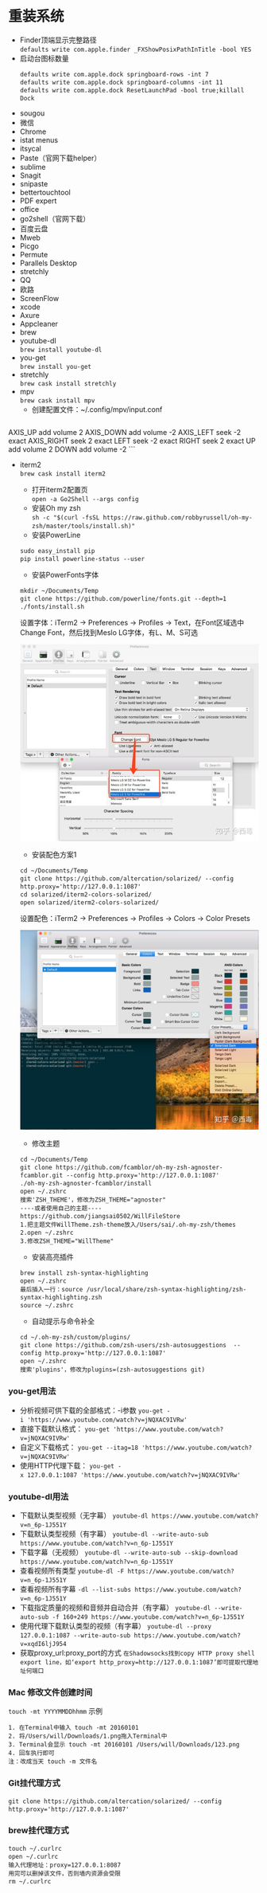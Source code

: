 # 重装系统
* Finder顶端显示完整路径  
    `defaults write com.apple.finder _FXShowPosixPathInTitle -bool YES`
* 启动台图标数量
    ```
    defaults write com.apple.dock springboard-rows -int 7
    defaults write com.apple.dock springboard-columns -int 11
    defaults write com.apple.dock ResetLaunchPad -bool true;killall Dock
    ```
* sougou
* 微信
* Chrome
* istat menus
* itsycal
* Paste（官网下载helper）
* sublime
* Snagit
* snipaste
* bettertouchtool
* PDF expert
* office
* go2shell（官网下载）
* 百度云盘
* Mweb
* Picgo
* Permute
* Parallels Desktop
* stretchly
* QQ
* 欧路
* ScreenFlow
* xcode
* Axure
* Appcleaner
* brew
* youtube-dl  
`brew install youtube-dl`
* you-get  
`brew install you-get`
* stretchly  
    `brew cask install stretchly`
* mpv  
    `brew cask install mpv`
    * 创建配置文件：~/.config/mpv/input.conf
    ```
AXIS_UP  add volume 2
AXIS_DOWN  add volume -2
AXIS_LEFT  seek -2 exact
AXIS_RIGHT seek 2 exact
LEFT  seek -2 exact
RIGHT  seek 2 exact
UP  add volume 2
DOWN  add volume -2
    ```
* iterm2  
    `brew cask install iterm2`
    * 打开iterm2配置页  
        `open -a Go2Shell --args config`
    * 安装Oh my zsh  
        `sh -c "$(curl -fsSL https://raw.github.com/robbyrussell/oh-my-zsh/master/tools/install.sh)"`
    * 安装PowerLine
    ```
    sudo easy_install pip
    pip install powerline-status --user
    ```
    * 安装PowerFonts字体
    ```
    mkdir ~/Documents/Temp
    git clone https://github.com/powerline/fonts.git --depth=1
    ./fonts/install.sh
    ```
    设置字体：iTerm2 -> Preferences -> Profiles -> Text，在Font区域选中Change Font，然后找到Meslo LG字体，有L、M、S可选
        
    ![](https://raw.githubusercontent.com/jiangsai0502/PicBedRepo/master/20200112165201.png)
        
    * 安装配色方案1
    ```
    cd ~/Documents/Temp
    git clone https://github.com/altercation/solarized/ --config http.proxy='http://127.0.0.1:1087'
    cd solarized/iterm2-colors-solarized/
    open solarized/iterm2-colors-solarized/
    ```
    设置配色：iTerm2 -> Preferences -> Profiles -> Colors -> Color Presets
        
    ![](https://raw.githubusercontent.com/jiangsai0502/PicBedRepo/master/20200112182935.png)
        
    * 修改主题
    ```
    cd ~/Documents/Temp
    git clone https://github.com/fcamblor/oh-my-zsh-agnoster-fcamblor.git --config http.proxy='http://127.0.0.1:1087'
    ./oh-my-zsh-agnoster-fcamblor/install
    open ~/.zshrc
    搜索'ZSH_THEME'，修改为ZSH_THEME="agnoster"
    ----或者使用自己的主题----
    https://github.com/jiangsai0502/WillFileStore
    1.把主题文件WillTheme.zsh-theme放入/Users/sai/.oh-my-zsh/themes
    2.open ~/.zshrc
    3.修改ZSH_THEME="WillTheme"
    ```
    * 安装高亮插件
    ```
    brew install zsh-syntax-highlighting
    open ~/.zshrc
    最后插入一行：source /usr/local/share/zsh-syntax-highlighting/zsh-syntax-highlighting.zsh
    source ~/.zshrc
    ```
    * 自动提示与命令补全
    ```
    cd ~/.oh-my-zsh/custom/plugins/
    git clone https://github.com/zsh-users/zsh-autosuggestions  --config http.proxy='http://127.0.0.1:1087'
    open ~/.zshrc
    搜索'plugins'，修改为plugins=(zsh-autosuggestions git)
    ```


### you-get用法
* 分析视频可供下载的全部格式：-i参数
`you-get -i 'https://www.youtube.com/watch?v=jNQXAC9IVRw'`
* 直接下载默认格式：
`you-get 'https://www.youtube.com/watch?v=jNQXAC9IVRw'`
* 自定义下载格式：
`you-get --itag=18 'https://www.youtube.com/watch?v=jNQXAC9IVRw'`
* 使用HTTP代理下载：
`you-get -x 127.0.0.1:1087 'https://www.youtube.com/watch?v=jNQXAC9IVRw'`


### youtube-dl用法
* 下载默认类型视频（无字幕）
`youtube-dl https://www.youtube.com/watch?v=n_6p-1J551Y`
* 下载默认类型视频（有字幕）
`youtube-dl --write-auto-sub https://www.youtube.com/watch?v=n_6p-1J551Y`
* 下载字幕（无视频）
`youtube-dl --write-auto-sub --skip-download https://www.youtube.com/watch?v=n_6p-1J551Y`
* 查看视频所有类型
`youtube-dl -F https://www.youtube.com/watch?v=n_6p-1J551Y`
* 查看视频所有字幕
`-dl --list-subs https://www.youtube.com/watch?v=n_6p-1J551Y`
* 下载指定质量的视频和音频并自动合并（有字幕）
`youtube-dl --write-auto-sub -f 160+249 https://www.youtube.com/watch?v=n_6p-1J551Y`
* 使用代理下载默认类型的视频（有字幕）
`youtube-dl --proxy 127.0.0.1:1087 --write-auto-sub https://www.youtube.com/watch?v=xqdI6ljJ954`
* 获取proxy_url:proxy_port的方式
`在Shadowsocks找到copy HTTP proxy shell export line，如‘export http_proxy=http://127.0.0.1:1087’即可提取代理地址何端口`


### Mac 修改文件创建时间
`touch -mt YYYYMMDDhhmm`
示例
```
1. 在Terminal中输入 touch -mt 20160101  
2. 将/Users/will/Downloads/1.png拖入Terminal中
3. Terminal会显示 touch -mt 20160101 /Users/will/Downloads/123.png
4. 回车执行即可
注：改成当天 touch -m 文件名
```

### Git挂代理方式
```
git clone https://github.com/altercation/solarized/ --config http.proxy='http://127.0.0.1:1087'
```

### brew挂代理方式
```
touch ~/.curlrc
open ~/.curlrc
输入代理地址：proxy=127.0.0.1:8087
用完可以删掉该文件，否则墙内资源会受限
rm ~/.curlrc
```
